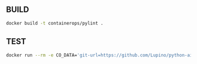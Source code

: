 ## BUILD

```bash
docker build -t containerops/pylint .
```

## TEST

```bash
docker run --rm -e CO_DATA='git-url=https://github.com/Lupino/python-aio-periodic.git' containerops/pylint
```
